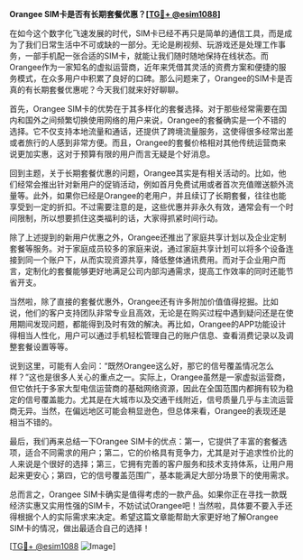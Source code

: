 **Orangee SIM卡是否有长期套餐优惠？[[TG💪+ @esim1088](https://t.me/s/esim1088)]**

在如今这个数字化飞速发展的时代，SIM卡已经不再只是简单的通信工具，而是成为了我们日常生活中不可或缺的一部分。无论是刷视频、玩游戏还是处理工作事务，一部手机配一张合适的SIM卡，就能让我们随时随地保持在线状态。而Orangee作为一家知名的虚拟运营商，近年来凭借其灵活的资费方案和便捷的服务模式，在众多用户中积累了良好的口碑。那么问题来了，Orangee的SIM卡是否真的有长期套餐优惠呢？今天我们就来好好聊聊。

首先，Orangee SIM卡的优势在于其多样化的套餐选择。对于那些经常需要在国内和国外之间频繁切换使用网络的用户来说，Orangee的套餐确实是一个不错的选择。它不仅支持本地流量和通话，还提供了跨境流量服务，这使得很多经常出差或者旅行的人感到非常方便。而且，Orangee的套餐价格相对其他传统运营商来说更加实惠，这对于预算有限的用户而言无疑是个好消息。

回到主题，关于长期套餐优惠的问题，Orangee其实是有相关活动的。比如，他们经常会推出针对新用户的促销活动，例如首月免费试用或者首次充值赠送额外流量等。此外，如果你已经是Orangee的老用户，并且续订了长期套餐，往往也能享受到一定的折扣。不过需要注意的是，这些优惠并非永久有效，通常会有一个时间限制，所以想要抓住这类福利的话，大家得抓紧时间行动。

除了上述提到的新用户优惠之外，Orangee还推出了家庭共享计划以及企业定制套餐等服务。对于家庭成员较多的家庭来说，通过家庭共享计划可以将多个设备连接到同一个账户下，从而实现资源共享，降低整体通讯费用。而对于企业用户而言，定制化的套餐能够更好地满足公司内部沟通需求，提高工作效率的同时还能节省开支。

当然啦，除了直接的套餐优惠外，Orangee还有许多附加价值值得挖掘。比如说，他们的客户支持团队非常专业且高效，无论是在购买过程中遇到疑问还是在使用期间发现问题，都能得到及时有效的解决。再比如，Orangee的APP功能设计得相当人性化，用户可以通过手机轻松管理自己的账户信息、查看消费记录以及调整套餐设置等等。

说到这里，可能有人会问：“既然Orangee这么好，那它的信号覆盖情况怎么样？”这也是很多人关心的重点之一。实际上，Orangee虽然是一家虚拟运营商，但它依托于多家大型电信运营商的基础网络资源，因此在全国范围内都拥有较为稳定的信号覆盖能力。尤其是在大城市以及交通干线附近，信号质量几乎与主流运营商无异。当然，在偏远地区可能会稍显逊色，但总体来看，Orangee的表现还是相当不错的。

最后，我们再来总结一下Orangee SIM卡的优点：第一，它提供了丰富的套餐选项，适合不同需求的用户；第二，它的价格具有竞争力，尤其是对于追求性价比的人来说是个很好的选择；第三，它拥有完善的客户服务和技术支持体系，让用户用起来更安心；第四，它的信号覆盖范围广，基本能满足大部分场景下的使用需求。

总而言之，Orangee SIM卡确实是值得考虑的一款产品。如果你正在寻找一款既经济实惠又实用性强的SIM卡，不妨试试Orangee吧！当然啦，具体要不要入手还得根据个人的实际需求来决定。希望这篇文章能帮助大家更好地了解Orangee SIM卡的情况，做出最适合自己的选择！

[[TG💪+ @esim1088](https://t.me/s/esim1088) ![Image](https://i.postimg.cc/4NQfJmqS/Snipaste-2025-05-13-00-14-12.png)]